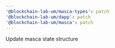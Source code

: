 ```yaml
---
'@blockchain-lab-um/masca-types': patch
'@blockchain-lab-um/dapp': patch
'@blockchain-lab-um/masca': patch
---
```


Update masca state structure
